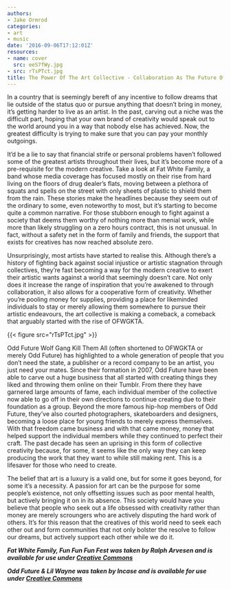 ```yaml
---
authors:
- Jake Ormrod
categories:
- art
- music
date: '2016-09-06T17:12:01Z'
resources:
- name: cover
  src: eeS7fWy.jpg
- src: rTsPTct.jpg
title: The Power Of The Art Collective - Collaboration As The Future Of Artistic Endeavour
---
```

In a country that is seemingly bereft of any incentive to follow dreams that lie outside of the status quo or pursue anything that doesn’t bring in money, it’s getting harder to live as an artist. In the past, carving out a niche was the difficult part, hoping that your own brand of creativity would speak out to the world around you in a way that nobody else has achieved. Now, the greatest difficulty is trying to make sure that you can pay your monthly outgoings.

It’d be a lie to say that financial strife or personal problems haven’t followed some of the greatest artists throughout their lives, but it’s become more of a pre-requisite for the modern creative. Take a look at Fat White Family, a band whose media coverage has focused mostly on their rise from hard living on the floors of drug dealer’s flats, moving between a plethora of squats and spells on the street with only sheets of plastic to shield them from the rain. These stories make the headlines because they seem out of the ordinary to some, even noteworthy to most, but it’s starting to become quite a common narrative. For those stubborn enough to fight against a society that deems them worthy of nothing more than menial work, while more than likely struggling on a zero hours contract, this is not unusual. In fact, without a safety net in the form of family and friends, the support that exists for creatives has now reached absolute zero. 

Unsurprisingly, most artists have started to realise this. Although there’s a history of fighting back against social injustice or artistic stagnation through collectives, they’re fast becoming a way for the modern creative to exert their artistic wants against a world that seemingly doesn’t care. Not only does it increase the range of inspiration that you’re awakened to through collaboration, it also allows for a cooperative form of creativity. Whether you’re pooling money for supplies, providing a place for likeminded individuals to stay or merely allowing them somewhere to pursue their artistic endeavours, the art collective is making a comeback, a comeback that arguably started with the rise of OFWGKTA.

{{< figure src="rTsPTct.jpg" >}}

Odd Future Wolf Gang Kill Them All (often shortened to OFWGKTA or merely Odd Future) has highlighted to a whole generation of people that you don’t need the state, a publisher or a record company to be an artist, you just need your mates. Since their formation in 2007, Odd Future have been able to carve out a huge business that all started with creating things they liked and throwing them online on their Tumblr. From there they have garnered large amounts of fame, each individual member of the collective now able to go off in their own directions to continue creating due to their foundation as a group. Beyond the more famous hip-hop members of Odd Future, they’ve also courted photographers, skateboarders and designers, becoming a loose place for young friends to merely express themselves. With that freedom came business and with that came money, money that helped support the individual members while they continued to perfect their craft. The past decade has seen an uprising in this form of collective creativity because, for some, it seems like the only way they can keep producing the work that they want to while still making rent. This is a lifesaver for those who need to create.

The belief that art is a luxury is a valid one, but for some it goes beyond, for some it’s a necessity. A passion for art can be the purpose for some people’s existence, not only offsetting issues such as poor mental health, but actively bringing it on in its absence. This society would have you believe that people who seek out a life obsessed with creativity rather than money are merely scroungers who are actively disputing the hard work of others. It’s for this reason that the creatives of this world need to seek each other out and form communities that not only bolster the resolve to follow our dreams, but actively support each other while we do it.


**_Fat White Family, Fun Fun Fun Fest was taken by Ralph Arvesen and is available for use under [Creative Commons](https://creativecommons.org/licenses/by/2.0/legalcode "")_**

**_Odd Future & Lil Wayne was taken by Incase and is available for use under [Creative Commons](https://creativecommons.org/licenses/by/2.0/legalcode "")_**